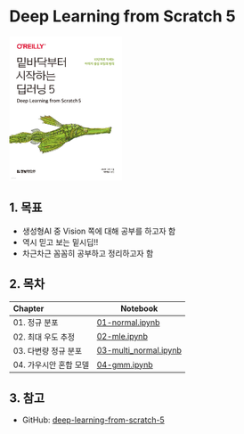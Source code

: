 # Deep Learning from Scratch 5

<img src="./cover.jpeg" width="40%">

## 1. 목표

- 생성형AI 중 Vision 쪽에 대해 공부를 하고자 함
- 역시 믿고 보는 밑시딥!!
- 차근차근 꼼꼼히 공부하고 정리하고자 함

## 2. 목차

| Chapter       | Notebook                                                     |
| :------------ | ------------------------------------------------------------ |
| 01. 정규 분포 | [01-normal.ipynb](https://github.com/ExcelsiorCJH/dl-from-scratch-5/blob/main/notebooks/01-normal.ipynb) |
| 02. 최대 우도 추정 | [02-mle.ipynb](https://github.com/ExcelsiorCJH/dl-from-scratch-5/blob/main/notebooks/02-mle.ipynb) |
| 03. 다변량 정규 분포 | [03-multi_normal.ipynb](https://github.com/ExcelsiorCJH/dl-from-scratch-5/blob/main/notebooks/03-multi_normal.ipynb) |
| 04. 가우시안 혼합 모델 | [04-gmm.ipynb](https://github.com/ExcelsiorCJH/dl-from-scratch-5/blob/main/notebooks/04-gmm.ipynb) |



## 3. 참고

- GitHub: [deep-learning-from-scratch-5](https://github.com/WegraLee/deep-learning-from-scratch-5)